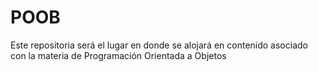 # POOB
Este repositoria será el lugar en donde se alojará en contenido asociado con la materia de Programación Orientada a Objetos
